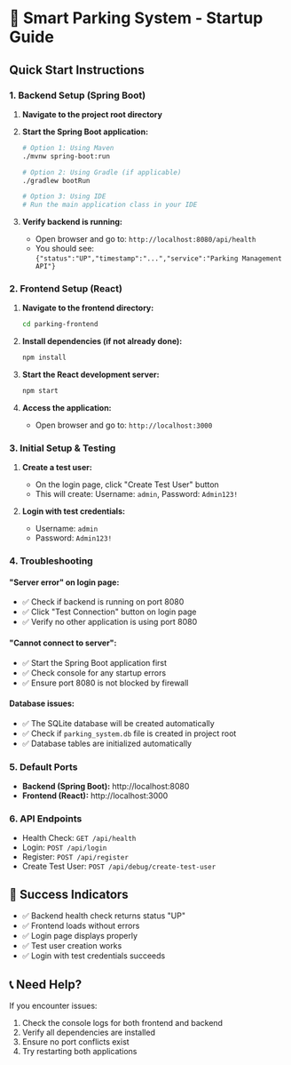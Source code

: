 # 🚀 Smart Parking System - Startup Guide

## Quick Start Instructions

### 1. Backend Setup (Spring Boot)

1. **Navigate to the project root directory**
2. **Start the Spring Boot application:**
   ```bash
   # Option 1: Using Maven
   ./mvnw spring-boot:run
   
   # Option 2: Using Gradle (if applicable)
   ./gradlew bootRun
   
   # Option 3: Using IDE
   # Run the main application class in your IDE
   ```

3. **Verify backend is running:**
   - Open browser and go to: `http://localhost:8080/api/health`
   - You should see: `{"status":"UP","timestamp":"...","service":"Parking Management API"}`

### 2. Frontend Setup (React)

1. **Navigate to the frontend directory:**
   ```bash
   cd parking-frontend
   ```

2. **Install dependencies (if not already done):**
   ```bash
   npm install
   ```

3. **Start the React development server:**
   ```bash
   npm start
   ```

4. **Access the application:**
   - Open browser and go to: `http://localhost:3000`

### 3. Initial Setup & Testing

1. **Create a test user:**
   - On the login page, click "Create Test User" button
   - This will create: Username: `admin`, Password: `Admin123!`

2. **Login with test credentials:**
   - Username: `admin`
   - Password: `Admin123!`

### 4. Troubleshooting

#### "Server error" on login page:
- ✅ Check if backend is running on port 8080
- ✅ Click "Test Connection" button on login page
- ✅ Verify no other application is using port 8080

#### "Cannot connect to server":
- ✅ Start the Spring Boot application first
- ✅ Check console for any startup errors
- ✅ Ensure port 8080 is not blocked by firewall

#### Database issues:
- ✅ The SQLite database will be created automatically
- ✅ Check if `parking_system.db` file is created in project root
- ✅ Database tables are initialized automatically

### 5. Default Ports
- **Backend (Spring Boot):** http://localhost:8080
- **Frontend (React):** http://localhost:3000

### 6. API Endpoints
- Health Check: `GET /api/health`
- Login: `POST /api/login`
- Register: `POST /api/register`
- Create Test User: `POST /api/debug/create-test-user`

## 🎯 Success Indicators
- ✅ Backend health check returns status "UP"
- ✅ Frontend loads without errors
- ✅ Login page displays properly
- ✅ Test user creation works
- ✅ Login with test credentials succeeds

## 📞 Need Help?
If you encounter issues:
1. Check the console logs for both frontend and backend
2. Verify all dependencies are installed
3. Ensure no port conflicts exist
4. Try restarting both applications